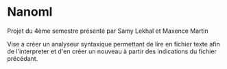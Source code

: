 # Nanoml
Projet du 4ème semestre présenté par Samy Lekhal et Maxence Martin

Vise a créer un analyseur syntaxique permettant de lire en fichier texte afin de l'interpreter et d'en créer un nouveau à partir des indications du fichier précédant.
